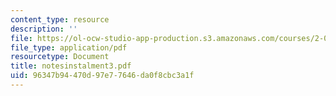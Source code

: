 ```yaml
---
content_type: resource
description: ''
file: https://ol-ocw-studio-app-production.s3.amazonaws.com/courses/2-003-modeling-dynamics-and-control-i-spring-2005/96347b94470d97e77646da0f8cbc3a1f_notesinstalment3.pdf
file_type: application/pdf
resourcetype: Document
title: notesinstalment3.pdf
uid: 96347b94-470d-97e7-7646-da0f8cbc3a1f
---
```

